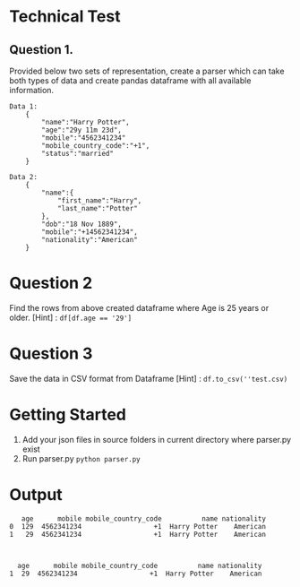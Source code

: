 
# Technical Test 

## Question 1.

Provided below two sets of representation, create a parser which can take both types of data and create pandas dataframe with all available information.


    Data 1: 
        {
            "name":"Harry Potter",
            "age":"29y 11m 23d",
            "mobile":"4562341234"
            "mobile_country_code":"+1",
            "status":"married"    
        }

    Data 2: 
        {
            "name":{
                "first_name":"Harry",
                "last_name":"Potter"
            },
            "dob":"18 Nov 1889",
            "mobile":"+14562341234",
            "nationality":"American"
        }

# Question 2

Find the rows from above created dataframe where Age is 25 years or older. [Hint] : ```df[df.age == '29']```

# Question 3

Save the data in CSV format from Dataframe [Hint] : ```df.to_csv(''test.csv)```


# Getting Started

1. Add your json files in source folders in current directory where parser.py exist
2. Run parser.py 
```python parser.py```

# Output
```DE-Practices/TechnicalTest$ python parser.py 
   age      mobile mobile_country_code          name nationality
0  129  4562341234                  +1  Harry Potter    American
1   29  4562341234                  +1  Harry Potter    American



  age      mobile mobile_country_code          name nationality
1  29  4562341234                  +1  Harry Potter    American

```